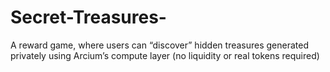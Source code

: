 # Secret-Treasures-
A reward game, where users can “discover” hidden treasures generated privately using Arcium’s compute layer (no liquidity or real tokens required)
